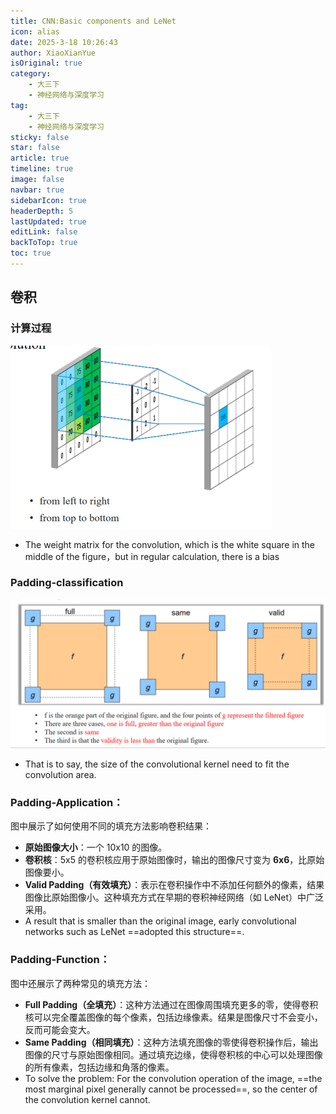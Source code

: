 ```yaml
---
title: CNN:Basic components and LeNet
icon: alias
date: 2025-3-18 10:26:43
author: XiaoXianYue
isOriginal: true
category: 
    - 大三下
    - 神经网络与深度学习
tag:
    - 大三下
    - 神经网络与深度学习
sticky: false
star: false
article: true
timeline: true
image: false
navbar: true
sidebarIcon: true
headerDepth: 5
lastUpdated: true
editLink: false
backToTop: true
toc: true
---
```


## 卷积

### 计算过程

<img src="./03.assets/image-20250318103415700.png" alt="image-20250318103415700" style="zoom:50%;" />

- The weight matrix for the convolution, which is the white square in the middle of the figure，but in regular calculation, there is a bias

### Padding-classification

![image-20250318104245806](./03.assets/image-20250318104245806.png)

- That is to say, the size of the convolutional kernel need to fit the convolution area.

### Padding-Application：

图中展示了如何使用不同的填充方法影响卷积结果：

- **原始图像大小**：一个 10x10 的图像。
- **卷积核**：5x5 的卷积核应用于原始图像时，输出的图像尺寸变为 **6x6**，比原始图像要小。
- **Valid Padding（有效填充）**：表示在卷积操作中不添加任何额外的像素，结果图像比原始图像小。这种填充方式在早期的卷积神经网络（如 LeNet）中广泛采用。
- A result that is smaller than the original image, early convolutional networks such as LeNet ==adopted this structure==.

### Padding-Function：

图中还展示了两种常见的填充方法：

- **Full Padding（全填充）**：这种方法通过在图像周围填充更多的零，使得卷积核可以完全覆盖图像的每个像素，包括边缘像素。结果是图像尺寸不会变小，反而可能会变大。
- **Same Padding（相同填充）**：这种方法填充图像的零使得卷积操作后，输出图像的尺寸与原始图像相同。通过填充边缘，使得卷积核的中心可以处理图像的所有像素，包括边缘和角落的像素。
- To solve the problem: For the convolution operation of the image, ==the most marginal pixel generally cannot be processed==, so the center of the convolution kernel cannot.



